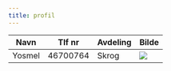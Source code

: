 ```yaml
---
title: profil
---
```


| Navn   | Tlf nr   | Avdeling | Bilde |
| ------ | -------- | -------- | ----- |
| Yosmel | 46700764 | Skrog    |   <img src="/assets/3297 Yosmeljpg"/>    | 
